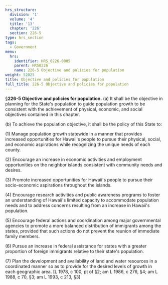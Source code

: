 ```yaml
---
hrs_structure:
  division: '1'
  volume: '4'
  title: '13'
  chapter: '226'
  section: 226-5
type: hrs_section
tags:
  - Government
menu:
  hrs:
    identifier: HRS_0226-0005
    parent: HRS0226
    name: 226-5 Objective and policies for population
weight: 52025
title: Objective and policies for population
full_title: 226-5 Objective and policies for population
---
```

§**226-5 Objective and policies for population.** (a) It shall be the objective in planning for the State's population to guide population growth to be consistent with the achievement of physical, economic, and social objectives contained in this chapter.

(b) To achieve the population objective, it shall be the policy of this State to:

(1) Manage population growth statewide in a manner that provides increased opportunities for Hawaii's people to pursue their physical, social, and economic aspirations while recognizing the unique needs of each county.

(2) Encourage an increase in economic activities and employment opportunities on the neighbor islands consistent with community needs and desires.

(3) Promote increased opportunities for Hawaii's people to pursue their socio-economic aspirations throughout the islands.

(4) Encourage research activities and public awareness programs to foster an understanding of Hawaii's limited capacity to accommodate population needs and to address concerns resulting from an increase in Hawaii's population.

(5) Encourage federal actions and coordination among major governmental agencies to promote a more balanced distribution of immigrants among the states, provided that such actions do not prevent the reunion of immediate family members.

(6) Pursue an increase in federal assistance for states with a greater proportion of foreign immigrants relative to their state's population.

(7) Plan the development and availability of land and water resources in a coordinated manner so as to provide for the desired levels of growth in each geographic area. [L 1978, c 100, pt of §2; am L 1986, c 276, §4; am L 1988, c 70, §3; am L 1993, c 213, §3]